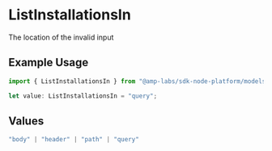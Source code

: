 # ListInstallationsIn

The location of the invalid input

## Example Usage

```typescript
import { ListInstallationsIn } from "@amp-labs/sdk-node-platform/models/errors";

let value: ListInstallationsIn = "query";
```

## Values

```typescript
"body" | "header" | "path" | "query"
```